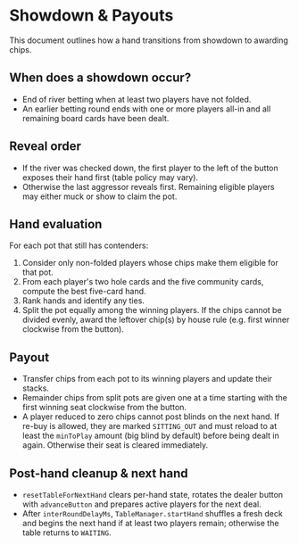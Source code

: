 # Showdown & Payouts

This document outlines how a hand transitions from showdown to awarding chips.

## When does a showdown occur?

- End of river betting when at least two players have not folded.
- An earlier betting round ends with one or more players all-in and all remaining board cards have been dealt.

## Reveal order

- If the river was checked down, the first player to the left of the button exposes their hand first (table policy may vary).
- Otherwise the last aggressor reveals first. Remaining eligible players may either muck or show to claim the pot.

## Hand evaluation

For each pot that still has contenders:

1. Consider only non-folded players whose chips make them eligible for that pot.
2. From each player's two hole cards and the five community cards, compute the best five-card hand.
3. Rank hands and identify any ties.
4. Split the pot equally among the winning players. If the chips cannot be divided evenly, award the leftover chip(s) by house rule
   (e.g. first winner clockwise from the button).

## Payout

- Transfer chips from each pot to its winning players and update their stacks.
- Remainder chips from split pots are given one at a time starting with the first winning seat clockwise from the button.
- A player reduced to zero chips cannot post blinds on the next hand. If re-buy is allowed, they are marked `SITTING_OUT` and must reload to at least the `minToPlay` amount (big blind by default) before being dealt in again. Otherwise their seat is cleared immediately.

## Post-hand cleanup & next hand

- `resetTableForNextHand` clears per-hand state, rotates the dealer button with `advanceButton` and prepares active players for the next deal.
- After `interRoundDelayMs`, `TableManager.startHand` shuffles a fresh deck and begins the next hand if at least two players remain; otherwise the table returns to `WAITING`.

